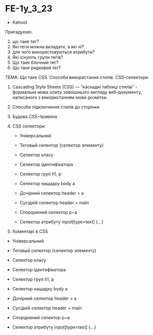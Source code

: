 # FE-1y_3_23

- Kahoot

Пригадуємо:

1. що таке тег?
2. Які теги можна вкладати, а які ні?
3. для чого використовуються атрибути?
4. Які існують групи тегів?
5. Що таке блочний тег?
6. Що таке рядковий тег?

ТЕМА: Що таке CSS. Способи використання стилів. CSS-селектори

1. Cascading Style Sheets (CSS) — “каскадні таблиці стилів" - формальна мова
   опису зовнішнього вигляду веб-документу, написаного з використанням мови
   розмітки.
2. Способи підключення стилів до сторінки
3. Будова CSS-правила
4. CSS селектори:

   - Універсальний
   - Теговый селектор (селектор элементу)
   - Селектор класу
   - Селектор ідентифікатора
   - Селектор груп h1, p
   - Селектор нащадку body a
   - Дочірний селектор header > a

   - Сусідній селектор header + main
   - Споріднений селектор p~a
   - Селектор атрибуту input[type=text] {...}

5. Коментарі в CSS

- Універсальний
- Теговый селектор (селектор элементу)
- Селектор класу
- Селектор ідентифікатора
- Селектор груп h1, p
- Селектор нащадку body a
- Дочірний селектор header > a

- Сусідній селектор header + main
- Споріднений селектор p~a
- Селектор атрибуту input[type=text] {...}
